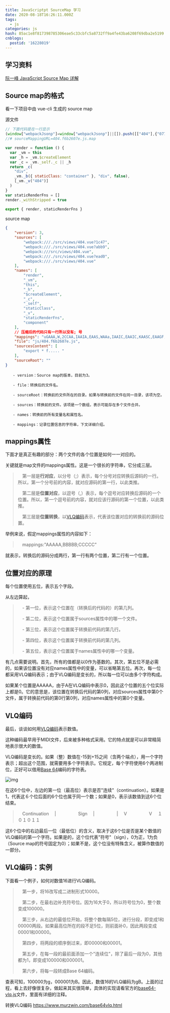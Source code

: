 ```yaml
---
title: JavaScriptpt SourceMap 学习
date: 2020-08-18T16:26:11.000Z
tags:
  - js
categories: js
hash: 85ac1e8f817398785306eae5c33cbfc5a8732ff9a4fe43ba6208f69dba2e5199
cnblogs:
  postid: '16228019'
---
```



## 学习资料

[阮一峰 JavaScript Source Map 详解](https://www.ruanyifeng.com/blog/2013/01/javascript_source_map.html)

## Source map的格式

看一下项目中由 vue-cli 生成的 source map

源文件

```js
// 下面代码是在一行显示
(window["webpackJsonp"]=window["webpackJsonp"]||[]).push([["404"],{"077b":function(n,c,t){"use strict";t("cfb7")},"8cdb":function(n,c,t){"use strict";t.r(c);var e=function(){var n=this,c=n.$createElement,t=n._self._c||c;return t("div",{staticClass:"container"},[n._v("404")])},s=[],i={},u=i,a=(t("077b"),t("0c7c")),l=Object(a["a"])(u,e,s,!1,null,null,null);c["default"]=l.exports},cfb7:function(n,c,t){}}]);
//# sourceMappingURL=404.f6b2607e.js.map
```
```js
var render = function () {
  var _vm = this
  var _h = _vm.$createElement
  var _c = _vm._self._c || _h
  return _c(
    "div",
    _vm._b({ staticClass: "container" }, "div", false),
    [_vm._v("404")]
  )
}
var staticRenderFns = []
render._withStripped = true

export { render, staticRenderFns }
```

source map

```json
{
    "version": 3,
    "sources": [
        "webpack:///./src/views/404.vue?1c47",
        "webpack:///./src/views/404.vue?abb9",
        "webpack:///src/views/404.vue",
        "webpack:///./src/views/404.vue?ead0",
        "webpack:///./src/views/404.vue"
    ],
    "names": [
        "render",
        "_vm",
        "this",
        "_h",
        "$createElement",
        "_c",
        "_self",
        "staticClass",
        "_v",
        "staticRenderFns",
        "component"
    ],
    // 压缩后的代码只有一行所以没有; 号
    "mappings": "uGAAA,W,2CCAA,IAAIA,EAAS,WAAa,IAAIC,EAAIC,KAASC,EAAGF,EAAIG,eAAmBC,EAAGJ,EAAIK,MAAMD,IAAIF,EAAG,OAAOE,EAAG,MAAM,CAACE,YAAY,aAAa,CAACN,EAAIO,GAAG,UACvIC,EAAkB,GCGP,KCJ4V,I,wBCQvWC,EAAY,eACd,EACAV,EACAS,GACA,EACA,KACA,KACA,MAIa,aAAAC,E",
    "file": "js/404.f6b2607e.js",
    "sourcesContent": [
        "export * f..... "
    ],
    "sourceRoot": ""
}
```

```
　　- version：Source map的版本，目前为3。

　　- file：转换后的文件名。

　　- sourceRoot：转换前的文件所在的目录。如果与转换前的文件在同一目录，该项为空。

　　- sources：转换前的文件。该项是一个数组，表示可能存在多个文件合并。

　　- names：转换前的所有变量名和属性名。

　　- mappings：记录位置信息的字符串，下文详细介绍。
```

## mappings属性

下面才是真正有趣的部分：两个文件的各个位置是如何一一对应的。

关键就是map文件的mappings属性。这是一个很长的字符串，它分成三层。

>　第一层是**行对应**，以分号（;）表示，每个分号对应转换后源码的一行。所以，第一个分号前的内容，就对应源码的第一行，以此类推。
>
>　第二层是**位置对应**，以逗号（,）表示，每个逗号对应转换后源码的一个位置。所以，第一个逗号前的内容，就对应该行源码的第一个位置，以此类推。
>
>　第三层是**位置转换**，以[VLQ编码](https://en.wikipedia.org/wiki/Variable-length_quantity)表示，代表该位置对应的转换前的源码位置。

举例来说，假定mappings属性的内容如下：

>　mappings:"AAAAA,BBBBB;CCCCC"

就表示，转换后的源码分成两行，第一行有两个位置，第二行有一个位置。

## 位置对应的原理

每个位置使用五位，表示五个字段。

从左边算起，

>　- 第一位，表示这个位置在（转换后的代码的）的第几列。
>
>　- 第二位，表示这个位置属于sources属性中的哪一个文件。
>
>　- 第三位，表示这个位置属于转换前代码的第几行。
>
>　- 第四位，表示这个位置属于转换前代码的第几列。
>
>　- 第五位，表示这个位置属于names属性中的哪一个变量。

有几点需要说明。首先，所有的值都是以0作为基数的。其次，第五位不是必需的，如果该位置没有对应names属性中的变量，可以省略第五位。再次，每一位都采用VLQ编码表示；由于VLQ编码是变长的，所以每一位可以由多个字符构成。

如果某个位置是AAAAA，由于A在VLQ编码中表示0，因此这个位置的五个位实际上都是0。它的意思是，该位置在转换后代码的第0列，对应sources属性中第0个文件，属于转换前代码的第0行第0列，对应names属性中的第0个变量。

## VLQ编码

最后，谈谈如何用[VLQ编码](https://en.wikipedia.org/wiki/Variable-length_quantity)表示数值。

这种编码最早用于MIDI文件，后来被多种格式采用。它的特点就是可以非常精简地表示很大的数值。

VLQ编码是变长的。如果（整）数值在-15到+15之间（含两个端点），用一个字符表示；超出这个范围，就需要用多个字符表示。它规定，每个字符使用6个两进制位，正好可以借用[Base 64](https://en.wikipedia.org/wiki/Base_64)编码的字符表。

![img](https://s2.loli.net/2023/01/13/KF86cf5qdJxjC3Q.png)

在这6个位中，左边的第一位（最高位）表示是否"连续"（continuation）。如果是1，代表这６个位后面的6个位也属于同一个数；如果是0，表示该数值到这6个位结束。

>　Continuation
>　|　　　　　Sign
>　|　　　　　|
>　V　　　　　V
>　１０１０１１

这6个位中的右边最后一位（最低位）的含义，取决于这6个位是否是某个数值的VLQ编码的第一个字符。如果是的，这个位代表"符号"（sign），0为正，1为负（Source map的符号固定为0）；如果不是，这个位没有特殊含义，被算作数值的一部分。

## VLQ编码：实例

下面看一个例子，如何对数值16进行VLQ编码。

>　第一步，将16改写成二进制形式10000。
>
>　第二步，在最右边补充符号位。因为16大于0，所以符号位为0，整个数变成100000。
>
>　第三步，从右边的最低位开始，将整个数每隔5位，进行分段，即变成1和00000两段。如果最高位所在的段不足5位，则前面补0，因此两段变成00001和00000。
>
>　第四步，将两段的顺序倒过来，即00000和00001。
>
>　第五步，在每一段的最前面添加一个"连续位"，除了最后一段为0，其他都为1，即变成100000和000001。
>
>　第六步，将每一段转成Base 64编码。

查表可知，100000为g，000001为B。因此，数值16的VLQ编码为gB。上面的过程，看上去好像很复杂，做起来其实很简单，具体的实现请看官方的[base64-vlq.js](https://github.com/mozilla/source-map/blob/master/lib/source-map/base64-vlq.js)文件，里面有详细的注释。

转换VLQ编码 https://www.murzwin.com/base64vlq.html
